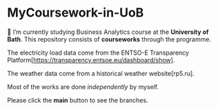 # MyCoursework-in-UoB

🌱 I’m currently studying Business Analytics course at the **University of Bath**. This repository consists of **courseworks** through the programme.

The electricity load data come from  the ENTSO-E Transparency Platform[https://transparency.entsoe.eu/dashboard/show].

The weather data come from a historical weather website[rp5.ru].

Most of the works are done _independently_ by myself.

Please click the **main** button to see the branches.
